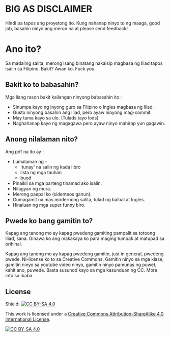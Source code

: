 # BIG AS DISCLAIMER

Hindi pa tapos ang proyetong ito. Kung nahanap ninyo to ng maaga, good job, basahin ninyo ang meron na at please send feedback!

# Ano ito?

Sa madaling salita, merong isang binatang nakaisip magbasa ng Iliad tapos isalin sa Filipino. Bakit? Awan ko. Fuck you.

## Bakit ko to babasahin?

Mga ilang rason bakit kailangan ninyong babasahin ito :

* Sinumpa kayo ng inyong guro sa Filipino o Ingles magbasa ng Iliad.
* Gusto ninyong basahin ang Iliad, pero ayaw ninyong mag-commit.
* May tama kayo sa ulo. (Tulads tayo lods)
* Naghahanap kayo ng magagawa pero ayaw ninyo mahirap yun gagawin.

## Anong nilalaman nito?

Ang pdf na ito ay :
* Lumalaman ng -
    * 'tunay' na salin ng kada libro
    * lista ng mga tauhan
    * buod
* Pinaikli sa mga parteng tinamad ako isalin.
* Nilagyan ng mura.
* Merong paepal ko (sidenteos ganun).
* Gumagamit na mas modernong salita, tulad ng balbal at Ingles.
* Hinaluan ng mga super funny biro.


## Pwede ko bang gamitin to?

Kapag ang tanong mo ay kapag pwedeng gamiting pampalit sa totoong Iliad, sana. Ginawa ko ang makakaya ko para maging tumpak at matupad sa orihinal.

Kapag ang tanong mo ay kapag pwedeng gamitin, just in general, pwedeng pwede. Ni-license ko to sa Creative Commons. Gamitin ninyo sa mga klase, gamitin ninyo sa youtube video ninyo, gamitin ninyo pamunas ng puwet, kahit ano, puwede. Basta susunod kayo sa mga kasunduan ng CC. More info sa ibaba.

## License
Shield: [![CC BY-SA 4.0][cc-by-sa-shield]][cc-by-sa]

This work is licensed under a
[Creative Commons Attribution-ShareAlike 4.0 International License][cc-by-sa].

[![CC BY-SA 4.0][cc-by-sa-image]][cc-by-sa]

[cc-by-sa]: http://creativecommons.org/licenses/by-sa/4.0/
[cc-by-sa-image]: https://licensebuttons.net/l/by-sa/4.0/88x31.png
[cc-by-sa-shield]: https://img.shields.io/badge/License-CC%20BY--SA%204.0-lightgrey.svg
